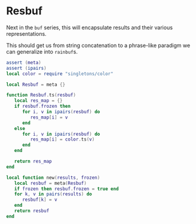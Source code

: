 # Resbuf

Next in the `buf` series, this will encapsulate results and their various
representations\.

This should get us from string concatenation to a phrase\-like paradigm we can
generalize into `rainbuf`s\.

```lua
assert (meta)
assert (ipairs)
local color = require "singletons/color"
```

```lua
local Resbuf = meta {}

function Resbuf.ts(resbuf)
   local res_map = {}
   if resbuf.frozen then
      for i, v in ipairs(resbuf) do
         res_map[i] = v
      end
   else
      for i, v in ipairs(resbuf) do
         res_map[i] = color.ts(v)
      end
   end

   return res_map
end

local function new(results, frozen)
   local resbuf = meta(Resbuf)
   if frozen then resbuf.frozen = true end
   for k, v in pairs(results) do
      resbuf[k] = v
   end
   return resbuf
end
```